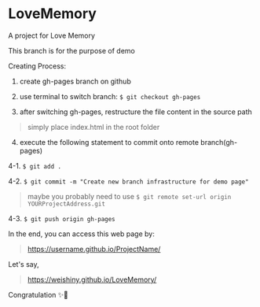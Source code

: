 # LoveMemory
A project for Love Memory


This branch is for the purpose of demo

Creating Process:

1. create gh-pages branch on github

2. use terminal to switch branch:
`$ git checkout gh-pages`

3. after switching gh-pages, restructure the file content in the source path
> simply place index.html in the root folder

4. execute the following statement to commit onto remote branch(gh-pages)

4-1. `$ git add .`

4-2. `$ git commit -m "Create new branch infrastructure for demo page"`

> maybe you probably need to use `$ git remote set-url origin YOURProjectAddress.git`

4-3. `$ git push origin gh-pages`

In the end, you can access this web page by:
> https://username.github.io/ProjectName/

Let's say,
> https://weishiny.github.io/LoveMemory/

Congratulation :sparkles::tada:
